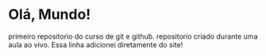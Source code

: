 # Olá, Mundo!

primeiro repositorio do curso de git e github.
repositorio criado durante uma aula ao vivo.
Essa linha adicionei diretamente do site!